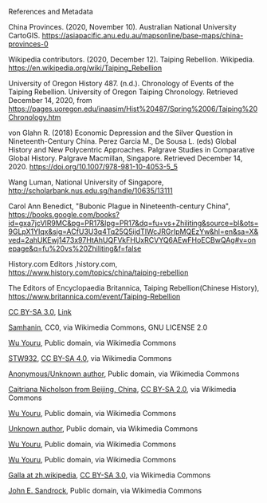 References and Metadata

China Provinces. (2020, November 10). Australian National University CartoGIS. https://asiapacific.anu.edu.au/mapsonline/base-maps/china-provinces-0

Wikipedia contributors. (2020, December 12). Taiping Rebellion. Wikipedia. https://en.wikipedia.org/wiki/Taiping_Rebellion

University of Oregon History 487. (n.d.). Chronology of Events of the Taiping Rebellion. University of Oregon Taiping Chronology. Retrieved December 14, 2020, from https://pages.uoregon.edu/inaasim/Hist%20487/Spring%2006/Taiping%20Chronology.htm

von Glahn R. (2018) Economic Depression and the Silver Question in Nineteenth-Century China. Perez Garcia M., De Sousa L. (eds) Global History and New Polycentric Approaches. Palgrave Studies in Comparative Global History. Palgrave Macmillan, Singapore. Retrieved December 14, 2020. https://doi.org/10.1007/978-981-10-4053-5_5


Wang Luman, National University of Singapore, http://scholarbank.nus.edu.sg/handle/10635/13111

Carol Ann Benedict, "Bubonic Plague in Nineteenth-century China", https://books.google.com/books?id=gxa7jcVIR9MC&pg=PR17&lpg=PR17&dq=fu+vs+Zhiliting&source=bl&ots=9GLpX1YIqx&sig=ACfU3U3q4Tq25Q5ijdTIWcJRGrIpMQEzYw&hl=en&sa=X&ved=2ahUKEwj1473x97HtAhUQFVkFHUxRCVYQ6AEwFHoECBwQAg#v=onepage&q=fu%20vs%20Zhiliting&f=false

History.com Editors ,history.com, https://www.history.com/topics/china/taiping-rebellion

The Editors of Encyclopaedia Britannica, Taiping Rebellion(Chinese History), https://www.britannica.com/event/Taiping-Rebellion

<a href="http://creativecommons.org/licenses/by-sa/3.0/" title="Creative Commons Attribution-Share Alike 3.0">CC BY-SA 3.0</a>, <a href="https://commons.wikimedia.org/w/index.php?curid=714677">Link</a>

<a href="https://commons.wikimedia.org/wiki/File:Taiping_Heavenly_Kingdom_Banner.svg">Samhanin</a>, CC0, via Wikimedia Commons, GNU LICENSE 2.0


<a href="https://commons.wikimedia.org/wiki/File:Regaining_of_Yuezhou_city.jpg">Wu Youru</a>, Public domain, via Wikimedia Commons

<a href="https://commons.wikimedia.org/wiki/File:Jintian_Uprising_Museum_(4).jpg">STW932</a>, <a href="https://creativecommons.org/licenses/by-sa/4.0">CC BY-SA 4.0</a>, via Wikimedia Commons

<a href="https://commons.wikimedia.org/wiki/File:Maritime_Business_on_the_Huangpu_River,_Shanghai,_circa_1850.jpg">Anonymous/Unknown author</a>, Public domain, via Wikimedia Commons

<a href="https://commons.wikimedia.org/wiki/File:Taiping_Heavenly_Kingdom_(5811931378).jpg">Caitriana Nicholson from Beijing, China</a>, <a href="https://creativecommons.org/licenses/by-sa/2.0">CC BY-SA 2.0</a>, via Wikimedia Commons

<a href="https://commons.wikimedia.org/wiki/File:Regaining_the_Provincial_City_Anqing2.jpg">Wu Youru</a>, Public domain, via Wikimedia Commons

<a href="https://commons.wikimedia.org/wiki/File:PSM_V67_D397_Modern_harbor_of_guangzhou.png">Unknown author</a>, Public domain, via Wikimedia Commons

<a href="https://commons.wikimedia.org/wiki/File:Regaining_of_Yuezhou_city.jpg">Wu Youru</a>, Public domain, via Wikimedia Commons

<a href="https://commons.wikimedia.org/wiki/File:Vanquishing_of_Wuchang_city2.jpg">Wu Youru</a>, Public domain, via Wikimedia Commons

<a href="https://commons.wikimedia.org/wiki/File:Pingnan_Railway.jpg">Galla at zh.wikipedia</a>, <a href="http://creativecommons.org/licenses/by-sa/3.0/">CC BY-SA 3.0</a>, via Wikimedia Commons

<a href="https://commons.wikimedia.org/wiki/File:Camel_square_in_old_Peking_during_the_Qing_Dynasty_(circa_1880).jpg">John E. Sandrock</a>, Public domain, via Wikimedia Commons